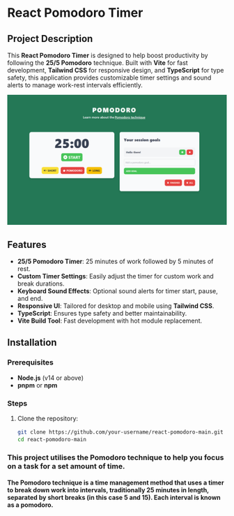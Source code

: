 


# React Pomodoro Timer

## Project Description
This **React Pomodoro Timer** is designed to help boost productivity by following the **25/5 Pomodoro** technique. Built with **Vite** for fast development, **Tailwind CSS** for responsive design, and **TypeScript** for type safety, this application provides customizable timer settings and sound alerts to manage work-rest intervals efficiently.

![Showcase](./showcase.png)

## Features
- **25/5 Pomodoro Timer**: 25 minutes of work followed by 5 minutes of rest.
- **Custom Timer Settings**: Easily adjust the timer for custom work and break durations.
- **Keyboard Sound Effects**: Optional sound alerts for timer start, pause, and end.
- **Responsive UI**: Tailored for desktop and mobile using **Tailwind CSS**.
- **TypeScript**: Ensures type safety and better maintainability.
- **Vite Build Tool**: Fast development with hot module replacement.
  
## Installation

### Prerequisites
- **Node.js** (v14 or above)
- **pnpm** or **npm**

### Steps
1. Clone the repository:
   ```bash
   git clone https://github.com/your-username/react-pomodoro-main.git
   cd react-pomodoro-main


### This project utilises the Pomodoro technique to help you focus on a task for a set amount of time.

#### The Pomodoro technique is a time management method that uses a timer to break down work into intervals, traditionally 25 minutes in length, separated by short breaks (in this case 5 and 15). Each interval is known as a pomodoro.



